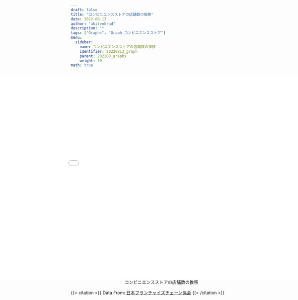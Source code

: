 ```yaml
---
draft: false
title: "コンビニエンスストアの店舗数の推移"
date: 2022-08-13 
author: "akitenkrad"
description: ""
tags: ["Graphs", "Graph-コンビニエンスストア"]
menu:
  sidebar:
    name: コンビニエンスストアの店舗数の推移
    identifier: 20220813_graph
    parent: 202208_graphs
    weight: 10
math: true
---
```


<figure style="width:100%; display:flex; justify-content:center; align-items:center; flex-direction:column;">
    <iframe src="out.html" width="1110pt" height="650pt" style="border:none"></iframe>
    <figcaption>コンビニエンスストアの店舗数の推移</figcaption>
</figure>

{{< citation >}}
Data From: [日本フランチャイズチェーン協会](https://www.jfa-fc.or.jp/particle/320.html)
{{< /citation >}}

